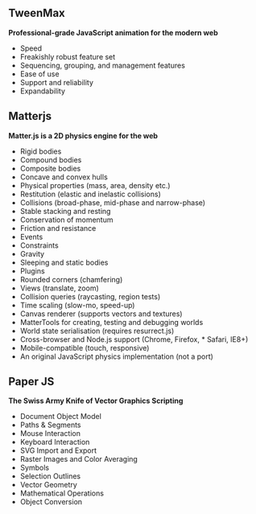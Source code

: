 ## TweenMax

**Professional-grade JavaScript animation for the modern web**

* Speed
* Freakishly robust feature set
* Sequencing, grouping, and management features
* Ease of use
* Support and reliability
* Expandability


## Matterjs

**Matter.js is a 2D physics engine for the web**

* Rigid bodies
* Compound bodies
* Composite bodies
* Concave and convex hulls
* Physical properties (mass, area, density etc.)
* Restitution (elastic and inelastic collisions)
* Collisions (broad-phase, mid-phase and narrow-phase)
* Stable stacking and resting
* Conservation of momentum
* Friction and resistance
* Events
* Constraints
* Gravity
* Sleeping and static bodies
* Plugins
* Rounded corners (chamfering)
* Views (translate, zoom)
* Collision queries (raycasting, region tests)
* Time scaling (slow-mo, speed-up)
* Canvas renderer (supports vectors and textures)
* MatterTools for creating, testing and debugging worlds
* World state serialisation (requires resurrect.js)
* Cross-browser and Node.js support (Chrome, Firefox, * Safari, IE8+)
* Mobile-compatible (touch, responsive)
* An original JavaScript physics implementation (not a port)

## Paper JS

**The Swiss Army Knife of Vector Graphics Scripting**

* Document Object Model
* Paths & Segments
* Mouse Interaction
* Keyboard Interaction
* SVG Import and Export
* Raster Images and Color Averaging
* Symbols
* Selection Outlines
* Vector Geometry
* Mathematical Operations
* Object Conversion